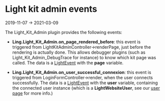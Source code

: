 Light kit admin events
=============
2019-11-07 -> 2021-03-09



The Light_Kit_Admin plugin provides the following events:


- **Ling.Light_Kit_Admin.on_page_rendered_before**: this event is triggered from LightKitAdminController->renderPage,
    just before the rendering is actually done. 
    This allows debugger plugins (such as Light_Kit_Admin_DebugTrace for instance) to know which kit page was called.
    The data is a [LightEvent](https://github.com/lingtalfi/Light/blob/master/Events/LightEvent.php) with the **page** variable.
        
- **Ling.Light_Kit_Admin.on_user_successful_connexion**: this event is triggered from LoginFormController->render,
    when the user connects successfully.
    The data is a [LightEvent](https://github.com/lingtalfi/Light/blob/master/Events/LightEvent.php) with the **user** variable,
    containing the connected user instance (which is a **LightWebsiteUser**, see our [user page](https://github.com/lingtalfi/Light_Kit_Admin/blob/master/doc/pages/user.md) for more info.)
